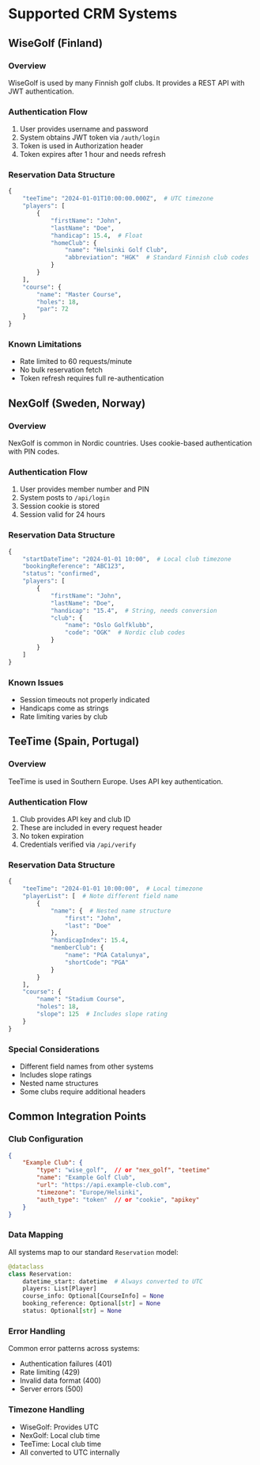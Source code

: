# Supported CRM Systems

## WiseGolf (Finland)

### Overview
WiseGolf is used by many Finnish golf clubs. It provides a REST API with JWT authentication.

### Authentication Flow
1. User provides username and password
2. System obtains JWT token via `/auth/login`
3. Token is used in Authorization header
4. Token expires after 1 hour and needs refresh

### Reservation Data Structure
```python
{
    "teeTime": "2024-01-01T10:00:00.000Z",  # UTC timezone
    "players": [
        {
            "firstName": "John",
            "lastName": "Doe",
            "handicap": 15.4,  # Float
            "homeClub": {
                "name": "Helsinki Golf Club",
                "abbreviation": "HGK"  # Standard Finnish club codes
            }
        }
    ],
    "course": {
        "name": "Master Course",
        "holes": 18,
        "par": 72
    }
}
```

### Known Limitations
- Rate limited to 60 requests/minute
- No bulk reservation fetch
- Token refresh requires full re-authentication

## NexGolf (Sweden, Norway)

### Overview
NexGolf is common in Nordic countries. Uses cookie-based authentication with PIN codes.

### Authentication Flow
1. User provides member number and PIN
2. System posts to `/api/login`
3. Session cookie is stored
4. Session valid for 24 hours

### Reservation Data Structure
```python
{
    "startDateTime": "2024-01-01 10:00",  # Local club timezone
    "bookingReference": "ABC123",
    "status": "confirmed",
    "players": [
        {
            "firstName": "John",
            "lastName": "Doe",
            "handicap": "15.4",  # String, needs conversion
            "club": {
                "name": "Oslo Golfklubb",
                "code": "OGK"  # Nordic club codes
            }
        }
    ]
}
```

### Known Issues
- Session timeouts not properly indicated
- Handicaps come as strings
- Rate limiting varies by club

## TeeTime (Spain, Portugal)

### Overview
TeeTime is used in Southern Europe. Uses API key authentication.

### Authentication Flow
1. Club provides API key and club ID
2. These are included in every request header
3. No token expiration
4. Credentials verified via `/api/verify`

### Reservation Data Structure
```python
{
    "teeTime": "2024-01-01 10:00:00",  # Local timezone
    "playerList": [  # Note different field name
        {
            "name": {  # Nested name structure
                "first": "John",
                "last": "Doe"
            },
            "handicapIndex": 15.4,
            "memberClub": {
                "name": "PGA Catalunya",
                "shortCode": "PGA"
            }
        }
    ],
    "course": {
        "name": "Stadium Course",
        "holes": 18,
        "slope": 125  # Includes slope rating
    }
}
```

### Special Considerations
- Different field names from other systems
- Includes slope ratings
- Nested name structures
- Some clubs require additional headers

## Common Integration Points

### Club Configuration
```json
{
    "Example Club": {
        "type": "wise_golf",  // or "nex_golf", "teetime"
        "name": "Example Golf Club",
        "url": "https://api.example-club.com",
        "timezone": "Europe/Helsinki",
        "auth_type": "token"  // or "cookie", "apikey"
    }
}
```

### Data Mapping
All systems map to our standard `Reservation` model:
```python
@dataclass
class Reservation:
    datetime_start: datetime  # Always converted to UTC
    players: List[Player]
    course_info: Optional[CourseInfo] = None
    booking_reference: Optional[str] = None
    status: Optional[str] = None
```

### Error Handling
Common error patterns across systems:
- Authentication failures (401)
- Rate limiting (429)
- Invalid data format (400)
- Server errors (500)

### Timezone Handling
- WiseGolf: Provides UTC
- NexGolf: Local club time
- TeeTime: Local club time
- All converted to UTC internally 